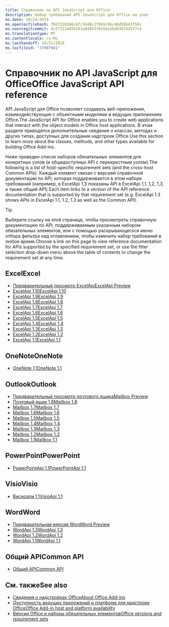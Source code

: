 ```yaml
---
title: Справочник по API JavaScript для Office
description: Набор требований API JavaScript для Office на узел
ms.date: 10/24/2019
ms.openlocfilehash: fb6f228306c6fc5840c2f8b9c9bc46d56b43f50c
ms.sourcegitcommit: dc57153a05b103a8493370c8aa1bd936f4d5f7c4
ms.translationtype: MT
ms.contentlocale: ru-RU
ms.lasthandoff: 10/31/2019
ms.locfileid: "37907941"
---
```

# <a name="office-javascript-api-reference"></a><span data-ttu-id="c4c7f-103">Справочник по API JavaScript для Office</span><span class="sxs-lookup"><span data-stu-id="c4c7f-103">Office JavaScript API reference</span></span>

<span data-ttu-id="c4c7f-104">API JavaScript для Office позволяет создавать веб-приложения, взаимодействующие с объектными моделями в ведущих приложениях Office.</span><span class="sxs-lookup"><span data-stu-id="c4c7f-104">The JavaScript API for Office enables you to create web applications that interact with the object models in Office host applications.</span></span> <span data-ttu-id="c4c7f-105">В этом разделе приводятся дополнительные сведения о классах, методах и других типах, доступных для создания надстроек Office.</span><span class="sxs-lookup"><span data-stu-id="c4c7f-105">Use this section to learn more about the classes, methods, and other types available for building Office Add-ins.</span></span>

<span data-ttu-id="c4c7f-106">Ниже приведен список наборов обязательных элементов для конкретных узлов (и общедоступных API с перекрестным узлом).</span><span class="sxs-lookup"><span data-stu-id="c4c7f-106">The following is a list of host-specific requirement sets (and the cross-host Common APIs).</span></span> <span data-ttu-id="c4c7f-107">Каждый элемент связан с версией справочной документации по API, которая поддерживается в этом наборе требований (например, в ExcelApi 1,3 показаны API в ExcelApi 1,1, 1,2, 1,3, а также общий API).</span><span class="sxs-lookup"><span data-stu-id="c4c7f-107">Each item links to a version of the API reference documentation that is supported by that requirement set (e.g. ExcelApi 1.3 shows APIs in ExcelApi 1.1, 1.2, 1.3 as well as the Common API).</span></span>

> [!TIP]
> <span data-ttu-id="c4c7f-108">Выберите ссылку на этой странице, чтобы просмотреть справочную документацию по API, поддерживаемым указанным набором обязательных элементов, или с помощью раскрывающегося меню отбора фильтра над оглавлением, чтобы изменить набор требований в любое время.</span><span class="sxs-lookup"><span data-stu-id="c4c7f-108">Choose a link on this page to view reference documentation for APIs supported by the specified requirement set, or use the filter selection drop-down menu above the table of contents to change the requirement set at any time.</span></span>

## <a name="excel"></a><span data-ttu-id="c4c7f-109">Excel</span><span class="sxs-lookup"><span data-stu-id="c4c7f-109">Excel</span></span>

- [<span data-ttu-id="c4c7f-110">Предварительный просмотр ExcelApi</span><span class="sxs-lookup"><span data-stu-id="c4c7f-110">ExcelApi Preview</span></span>](/javascript/api/excel?view=excel-js-preview)
- [<span data-ttu-id="c4c7f-111">ExcelApi 1.10</span><span class="sxs-lookup"><span data-stu-id="c4c7f-111">ExcelApi 1.10</span></span>](/javascript/api/excel?view=excel-js-1.10)
- [<span data-ttu-id="c4c7f-112">ExcelApi 1.9</span><span class="sxs-lookup"><span data-stu-id="c4c7f-112">ExcelApi 1.9</span></span>](/javascript/api/excel?view=excel-js-1.9)
- [<span data-ttu-id="c4c7f-113">ExcelApi 1.8</span><span class="sxs-lookup"><span data-stu-id="c4c7f-113">ExcelApi 1.8</span></span>](/javascript/api/excel?view=excel-js-1.8)
- [<span data-ttu-id="c4c7f-114">ExcelApi 1.7</span><span class="sxs-lookup"><span data-stu-id="c4c7f-114">ExcelApi 1.7</span></span>](/javascript/api/excel?view=excel-js-1.7)
- [<span data-ttu-id="c4c7f-115">ExcelApi 1.6</span><span class="sxs-lookup"><span data-stu-id="c4c7f-115">ExcelApi 1.6</span></span>](/javascript/api/excel?view=excel-js-1.6)
- [<span data-ttu-id="c4c7f-116">ExcelApi 1.5</span><span class="sxs-lookup"><span data-stu-id="c4c7f-116">ExcelApi 1.5</span></span>](/javascript/api/excel?view=excel-js-1.5)
- [<span data-ttu-id="c4c7f-117">ExcelApi 1.4</span><span class="sxs-lookup"><span data-stu-id="c4c7f-117">ExcelApi 1.4</span></span>](/javascript/api/excel?view=excel-js-1.4)
- [<span data-ttu-id="c4c7f-118">ExcelApi 1.3</span><span class="sxs-lookup"><span data-stu-id="c4c7f-118">ExcelApi 1.3</span></span>](/javascript/api/excel?view=excel-js-1.3)
- [<span data-ttu-id="c4c7f-119">ExcelApi 1.2</span><span class="sxs-lookup"><span data-stu-id="c4c7f-119">ExcelApi 1.2</span></span>](/javascript/api/excel?view=excel-js-1.2)
- [<span data-ttu-id="c4c7f-120">ExcelApi 1.1</span><span class="sxs-lookup"><span data-stu-id="c4c7f-120">ExcelApi 1.1</span></span>](/javascript/api/excel?view=excel-js-1.1)

## <a name="onenote"></a><span data-ttu-id="c4c7f-121">OneNote</span><span class="sxs-lookup"><span data-stu-id="c4c7f-121">OneNote</span></span>

- [<span data-ttu-id="c4c7f-122">OneNote 1,1</span><span class="sxs-lookup"><span data-stu-id="c4c7f-122">OneNote 1.1</span></span>](/javascript/api/onenote?view=onenote-js-1.1)

## <a name="outlook"></a><span data-ttu-id="c4c7f-123">Outlook</span><span class="sxs-lookup"><span data-stu-id="c4c7f-123">Outlook</span></span>

- [<span data-ttu-id="c4c7f-124">Предварительный просмотр почтового ящика</span><span class="sxs-lookup"><span data-stu-id="c4c7f-124">Mailbox Preview</span></span>](/javascript/api/outlook?view=outlook-js-preview)
- [<span data-ttu-id="c4c7f-125">Почтовый ящик 1,8</span><span class="sxs-lookup"><span data-stu-id="c4c7f-125">Mailbox 1.8</span></span>](/javascript/api/outlook?view=outlook-js-1.8)
- [<span data-ttu-id="c4c7f-126">Mailbox 1.7</span><span class="sxs-lookup"><span data-stu-id="c4c7f-126">Mailbox 1.7</span></span>](/javascript/api/outlook?view=outlook-js-1.7)
- [<span data-ttu-id="c4c7f-127">Mailbox 1.6</span><span class="sxs-lookup"><span data-stu-id="c4c7f-127">Mailbox 1.6</span></span>](/javascript/api/outlook?view=outlook-js-1.6)
- [<span data-ttu-id="c4c7f-128">Mailbox 1.5</span><span class="sxs-lookup"><span data-stu-id="c4c7f-128">Mailbox 1.5</span></span>](/javascript/api/outlook?view=outlook-js-1.5)
- [<span data-ttu-id="c4c7f-129">Mailbox 1.4</span><span class="sxs-lookup"><span data-stu-id="c4c7f-129">Mailbox 1.4</span></span>](/javascript/api/outlook?view=outlook-js-1.4)
- [<span data-ttu-id="c4c7f-130">Mailbox 1.3</span><span class="sxs-lookup"><span data-stu-id="c4c7f-130">Mailbox 1.3</span></span>](/javascript/api/outlook?view=outlook-js-1.3)
- [<span data-ttu-id="c4c7f-131">Mailbox 1.2</span><span class="sxs-lookup"><span data-stu-id="c4c7f-131">Mailbox 1.2</span></span>](/javascript/api/outlook?view=outlook-js-1.2)
- [<span data-ttu-id="c4c7f-132">Mailbox 1.1</span><span class="sxs-lookup"><span data-stu-id="c4c7f-132">Mailbox 1.1</span></span>](/javascript/api/outlook?view=outlook-js-1.1)

## <a name="powerpoint"></a><span data-ttu-id="c4c7f-133">PowerPoint</span><span class="sxs-lookup"><span data-stu-id="c4c7f-133">PowerPoint</span></span>

- [<span data-ttu-id="c4c7f-134">PowerPointApi 1.1</span><span class="sxs-lookup"><span data-stu-id="c4c7f-134">PowerPointApi 1.1</span></span>](/javascript/api/powerpoint?view=powerpoint-js-1.1)

## <a name="visio"></a><span data-ttu-id="c4c7f-135">Visio</span><span class="sxs-lookup"><span data-stu-id="c4c7f-135">Visio</span></span>

- [<span data-ttu-id="c4c7f-136">Висиоапи 1,1</span><span class="sxs-lookup"><span data-stu-id="c4c7f-136">VisioApi 1.1</span></span>](/javascript/api/visio?view=visio-js-1.1)

## <a name="word"></a><span data-ttu-id="c4c7f-137">Word</span><span class="sxs-lookup"><span data-stu-id="c4c7f-137">Word</span></span>

- [<span data-ttu-id="c4c7f-138">Предварительная версия Word</span><span class="sxs-lookup"><span data-stu-id="c4c7f-138">Word Preview</span></span>](/javascript/api/word?view=word-js-preview)
- [<span data-ttu-id="c4c7f-139">WordApi 1.3</span><span class="sxs-lookup"><span data-stu-id="c4c7f-139">WordApi 1.3</span></span>](/javascript/api/word?view=word-js-1.3)
- [<span data-ttu-id="c4c7f-140">WordApi 1.2</span><span class="sxs-lookup"><span data-stu-id="c4c7f-140">WordApi 1.2</span></span>](/javascript/api/word?view=word-js-1.2)
- [<span data-ttu-id="c4c7f-141">WordApi 1.1</span><span class="sxs-lookup"><span data-stu-id="c4c7f-141">WordApi 1.1</span></span>](/javascript/api/word?view=word-js-1.1)

## <a name="common-api"></a><span data-ttu-id="c4c7f-142">Общий API</span><span class="sxs-lookup"><span data-stu-id="c4c7f-142">Common API</span></span>

- [<span data-ttu-id="c4c7f-143">Общий API</span><span class="sxs-lookup"><span data-stu-id="c4c7f-143">Common API</span></span>](/javascript/api/office?view=common-js)

## <a name="see-also"></a><span data-ttu-id="c4c7f-144">См. также</span><span class="sxs-lookup"><span data-stu-id="c4c7f-144">See also</span></span>

- [<span data-ttu-id="c4c7f-145">Сведения о надстройках Office</span><span class="sxs-lookup"><span data-stu-id="c4c7f-145">About Office Add-ins</span></span>](/office/dev/add-ins/overview)
- [<span data-ttu-id="c4c7f-146">Доступность ведущих приложений и платформ для надстроек Office</span><span class="sxs-lookup"><span data-stu-id="c4c7f-146">Office Add-in host and platform availability</span></span>](/office/dev/add-ins/overview/office-add-in-availability)
- [<span data-ttu-id="c4c7f-147">Версии Office и наборы обязательных элементов</span><span class="sxs-lookup"><span data-stu-id="c4c7f-147">Office versions and requirement sets</span></span>](/office/dev/add-ins/develop/office-versions-and-requirement-sets)
